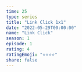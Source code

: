 ```yaml
---
time: 25
type: series
title: "Link Click 1x1"
date: "2022-05-29T00:00:00"
name: "Link Click"
season: 1
episode: 1
rating: 4
ratingEmoji: "⭐️⭐️⭐️⭐️"
share: false
---
```

